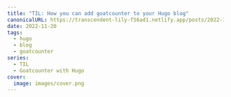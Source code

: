 ```yaml
---
title: "TIL: How you can add goatcounter to your Hugo blog"
canonicalURL: https://transcendent-lily-f56ad1.netlify.app/posts/2022-11-20-til-how-you-can-add-goatcounter-to-your-hugo-blog/
date: 2022-11-20
tags:
  - hugo
  - blog
  - goatcounter
series:
  - TIL
  - Goatcounter with Hugo
cover:
  image: images/cover.png
---
```

